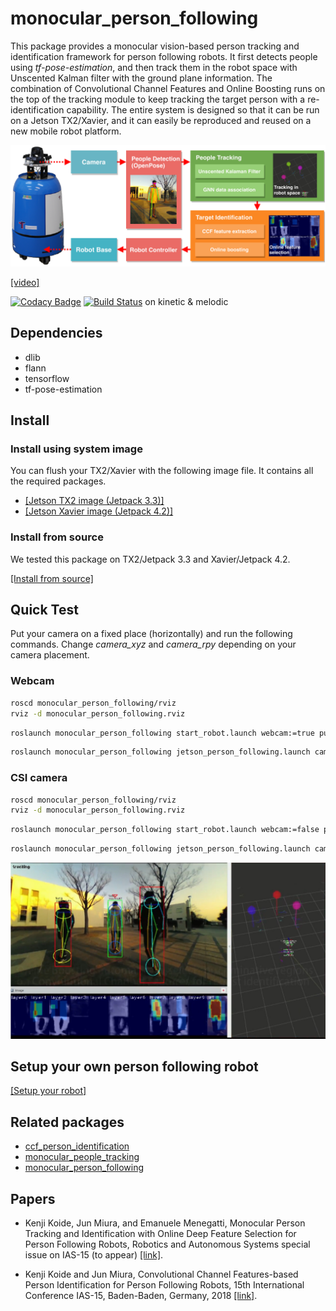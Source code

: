 # monocular_person_following

This package provides a monocular vision-based person tracking and identification framework for person following robots. It first detects people using *tf-pose-estimation*, and then track them in the robot space with Unscented Kalman filter with the ground plane information. The combination of Convolutional Channel Features and Online Boosting runs on the top of the tracking module to keep tracking the target person with a re-identification capability. The entire system is designed so that it can be run on a Jetson TX2/Xavier, and it can easily be reproduced and reused on a new mobile robot platform.

![system](data/imgs/system.png)

[[video]](https://www.youtube.com/watch?v=SsIrXxnOgaQ)

[![Codacy Badge](https://api.codacy.com/project/badge/Grade/c7664fce1722461db5ffdc27eae59e9c)](https://www.codacy.com/app/koide3/monocular_person_following?utm_source=github.com&amp;utm_medium=referral&amp;utm_content=koide3/monocular_person_following&amp;utm_campaign=Badge_Grade) [![Build Status](https://travis-ci.org/koide3/monocular_person_following.svg?branch=master)](https://travis-ci.org/koide3/monocular_person_following) on kinetic & melodic

## Dependencies

- dlib
- flann
- tensorflow
- tf-pose-estimation


## Install

### Install using system image

You can flush your TX2/Xavier with the following image file. It contains all the required packages.

- [[Jetson TX2 image (Jetpack 3.3)]](https://willbeavailable.soon)
- [[Jetson Xavier image (Jetpack 4.2)]](https://willbeavailable.soon)

### Install from source

We tested this package on TX2/Jetpack 3.3 and Xavier/Jetpack 4.2.

[[Install from source]](https://github.com/koide3/monocular_person_following/wiki/Install-from-source)

## Quick Test

Put your camera on a fixed place (horizontally) and run the following commands. Change *camera_xyz* and *camera_rpy* depending on your camera placement.

### Webcam

```bash
roscd monocular_person_following/rviz
rviz -d monocular_person_following.rviz
```

```bash
roslaunch monocular_person_following start_robot.launch webcam:=true publish_dummy_frames:=true camera_xyz:="0 0 0.9" camera_rpy:="0 0 0"
```

```bash
roslaunch monocular_person_following jetson_person_following.launch camera_name:=/top_front_camera/qhd
```

### CSI camera

```bash
roscd monocular_person_following/rviz
rviz -d monocular_person_following.rviz
```

```bash
roslaunch monocular_person_following start_robot.launch webcam:=false publish_dummy_frames:=true camera_xyz:="0 0 0.9" camera_rpy:="0 0 0"
```

```bash
roslaunch monocular_person_following jetson_person_following.launch camera_name:=/csi_cam_0/sd
```

![screenshot](data/imgs/screenshot.jpg)

## Setup your own person following robot

[[Setup your robot]](https://github.com/koide3/monocular_person_following/wiki/Setup-your-own-person-following-robot)

## Related packages

- [ccf_person_identification](https://github.com/koide3/ccf_person_identification)
- [monocular_people_tracking](https://github.com/koide3/monocular_people_tracking)
- [monocular_person_following](https://github.com/koide3/monocular_person_following)


## Papers
- Kenji Koide, Jun Miura, and Emanuele Menegatti, Monocular Person Tracking and Identification with Online Deep Feature Selection for Person Following Robots, Robotics and Autonomous Systems special issue on IAS-15 (to appear) [[link]](https://www.researchgate.net/publication/336871285_Monocular_Person_Tracking_and_Identification_with_On-line_Deep_Feature_Selection_for_Person_Following_Robots).


- Kenji Koide and Jun Miura, Convolutional Channel Features-based Person Identification for Person Following Robots, 15th International Conference IAS-15, Baden-Baden, Germany, 2018 [[link]](https://www.researchgate.net/publication/325854919_Convolutional_Channel_Features-Based_Person_Identification_for_Person_Following_Robots_Proceedings_of_the_15th_International_Conference_IAS-15).
